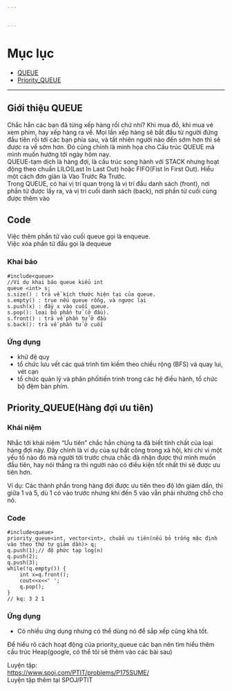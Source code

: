 ```yaml
---


---
```


<h1 id="mục-lục">Mục lục</h1>
<ul>
<li><a href="Gi%E1%BB%9Bi-thi%E1%BB%87u-QUEUE">QUEUE</a></li>
<li><a href="Priority_QUEUE-(H%C3%A0ng-%C4%91%E1%BB%A3i-%C6%B0u-ti%C3%AAn)">Priority_QUEUE</a></li>
</ul>
<hr>
<h2 id="giới-thiệu-queue">Giới thiệu QUEUE</h2>
<p>Chắc hẳn các bạn đã từng xếp hàng rồi chứ nhỉ? Khi mua đồ, khi mua vé xem phim, hay xếp hàng ra về. Mọi lần xếp hàng sẽ bắt đầu từ người đứng đầu tiên rồi tới các bạn phía sau, và tất nhiên người nào đến sớm hơn thì sẽ được ra về sớm hơn. Đó cũng chính là minh họa cho Cấu trúc QUEUE mà mình muốn hướng tới ngày hôm nay.<br>
QUEUE-tạm dịch là hàng đợi, là cấu trúc song hành với STACK nhưng hoạt động theo chuẩn LILO(Last In Last Out) hoặc FIFO(Fist In First Out). Hiểu một cách đơn giản là Vào Trước Ra Trước.<br>
Trong QUEUE, có hai vị trí quan trọng là vị trí đầu danh sách (front), nơi phần tử được lấy ra, và vị trí cuối danh sách (back), nơi phần tử cuối cùng được thêm vào</p>
<h2 id="code">Code</h2>
<p>Việc thêm phần tử vào cuối queue gọi là enqueue.<br>
Việc xóa phần tử đầu gọi là dequeue</p>
<h3 id="khai-báo">Khai báo</h3>
<pre class=" language-cpp"><code class="prism  language-cpp"><span class="token macro property">#<span class="token directive keyword">include</span><span class="token string">&lt;queue&gt;</span></span>
<span class="token comment">//Ví dụ khai báo queue kiểu int  </span>
queue <span class="token operator">&lt;</span><span class="token keyword">int</span><span class="token operator">&gt;</span> s<span class="token punctuation">;</span>  
s<span class="token punctuation">.</span><span class="token function">size</span><span class="token punctuation">(</span><span class="token punctuation">)</span> <span class="token operator">:</span> trả về kích thước hiện tại của queue<span class="token punctuation">.</span>  
s<span class="token punctuation">.</span><span class="token function">empty</span><span class="token punctuation">(</span><span class="token punctuation">)</span> <span class="token operator">:</span> <span class="token boolean">true</span> nếu queue rỗng<span class="token punctuation">,</span> và ngược lại  
s<span class="token punctuation">.</span><span class="token function">push</span><span class="token punctuation">(</span>x<span class="token punctuation">)</span> <span class="token operator">:</span> đẩy x vào cuối queue<span class="token punctuation">.</span>  
s<span class="token punctuation">.</span><span class="token function">pop</span><span class="token punctuation">(</span><span class="token punctuation">)</span><span class="token operator">:</span> loại bỏ phần tử <span class="token punctuation">(</span>ở đầu<span class="token punctuation">)</span><span class="token punctuation">.</span>  
s<span class="token punctuation">.</span><span class="token function">front</span><span class="token punctuation">(</span><span class="token punctuation">)</span> <span class="token operator">:</span> trả về phần tử ở đầu  
s<span class="token punctuation">.</span><span class="token function">back</span><span class="token punctuation">(</span><span class="token punctuation">)</span><span class="token operator">:</span> trả về phần tử ở cuối
</code></pre>
<h3 id="ứng-dụng">Ứng dụng</h3>
<ul>
<li>khử đệ quy</li>
<li>tổ chức lưu vết các quá trình tìm kiếm theo chiều rộng (BFS) và quay  lui, vét cạn</li>
<li>tổ chức quản lý và phân phốitiến trình trong các hệ điều hành, tổ chức bộ  đệm bàn phím.</li>
</ul>
<h2 id="priority_queuehàng-đợi-ưu-tiên">Priority_QUEUE(Hàng đợi ưu tiên)</h2>
<h3 id="khái-niệm">Khái niệm</h3>
<p>Nhắc tới khái niệm “Ưu tiên” chắc hẳn chúng ta đã biết tính chất của loại hàng đợi này. Đây chính là ví dụ của sự bất công trong xã hội, khi chỉ vì một yếu tố nào đó mà người tới trước chưa chắc đã nhận được thứ mình muốn đầu tiên, hay nói thẳng ra thì người nào có điều kiện tốt nhất thì sẽ được ưu tiên hơn.</p>
<p>Ví dụ: Các thành phần trong hàng đợi được ưu tiên theo độ lớn giảm dần, thì giữa 1 và 5, dù 1 có vào trước nhưng khi đến 5 vào vẫn phải nhường chỗ cho nó.</p>
<h3 id="code-1">Code</h3>
<pre class=" language-cpp"><code class="prism  language-cpp"><span class="token macro property">#<span class="token directive keyword">include</span><span class="token string">&lt;queue&gt;</span></span>
priority_queue<span class="token operator">&lt;</span><span class="token keyword">int</span><span class="token punctuation">,</span> vector<span class="token operator">&lt;</span><span class="token keyword">int</span><span class="token operator">&gt;</span><span class="token punctuation">,</span> chuẩn ưu tiê<span class="token function">n</span><span class="token punctuation">(</span>nếu bỏ trống mặc định vào theo thứ tự giảm dần<span class="token punctuation">)</span><span class="token operator">&gt;</span> q<span class="token punctuation">;</span>
q<span class="token punctuation">.</span><span class="token function">push</span><span class="token punctuation">(</span><span class="token number">1</span><span class="token punctuation">)</span><span class="token punctuation">;</span><span class="token comment">// độ phức tạp log(n)</span>
q<span class="token punctuation">.</span><span class="token function">push</span><span class="token punctuation">(</span><span class="token number">2</span><span class="token punctuation">)</span><span class="token punctuation">;</span>
q<span class="token punctuation">.</span><span class="token function">push</span><span class="token punctuation">(</span><span class="token number">3</span><span class="token punctuation">)</span><span class="token punctuation">;</span>
<span class="token keyword">while</span><span class="token punctuation">(</span><span class="token operator">!</span>q<span class="token punctuation">.</span><span class="token function">empty</span><span class="token punctuation">(</span><span class="token punctuation">)</span><span class="token punctuation">)</span> <span class="token punctuation">{</span>
	<span class="token keyword">int</span> x<span class="token operator">=</span>q<span class="token punctuation">.</span><span class="token function">front</span><span class="token punctuation">(</span><span class="token punctuation">)</span><span class="token punctuation">;</span>
	cout<span class="token operator">&lt;&lt;</span>x<span class="token operator">&lt;&lt;</span><span class="token string">' '</span><span class="token punctuation">;</span>
	q<span class="token punctuation">.</span><span class="token function">pop</span><span class="token punctuation">(</span><span class="token punctuation">)</span><span class="token punctuation">;</span>
<span class="token punctuation">}</span>
<span class="token comment">// kq: 3 2 1</span>
</code></pre>
<h3 id="ứng-dụng-1">Ứng dụng</h3>
<ul>
<li>Có nhiều ứng dụng nhưng có thể dùng nó để sắp xếp cũng khá tốt.</li>
</ul>
<p>Để hiểu rõ cách hoạt động của priority_queue các bạn nên tìm hiểu thêm cấu trúc Heap(google, có thể tôi sẽ thêm vào các bài sau)</p>
<p>Luyện tập:<br>
<a href="https://www.spoj.com/PTIT/problems/P175SUME/">https://www.spoj.com/PTIT/problems/P175SUME/</a><br>
Luyện tập thêm tại SPOJ/PTIT</p>

